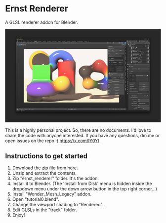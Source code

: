 # Ernst Renderer
A GLSL renderer addon for Blender.

![Screenshot](_assets/screenshot.jpg)

This is a highly personal project. So, there are no documents.
I'd love to share the code with anyone interested.
If you have any questions, dm me or open issues on the repo :)
https://x.com/IY0YI

## Instructions to get started
1. Download the zip file from here.
2. Unzip and extract the contents.
3. Zip "ernst_renderer" folder. It's the addon.
4. Install it to Blender. (The 'Install from Disk' menu is hidden inside the dropdown menu under the down arrow button in the top right corner...)
5. Install "Wonder_Mesh_Legacy" addon.
6. Open "tutorial0.blend".
7. Change the viewport shading to "Rendered".
8. Edit GLSLs in the "track" folder.
9. Enjoy!
